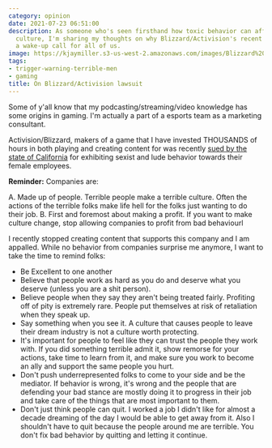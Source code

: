 ```yaml
---
category: opinion
date: 2021-07-23 06:51:00
description: As someone who's seen firsthand how toxic behavior can affect a company's
  culture, I'm sharing my thoughts on why Blizzard/Activision's recent lawsuit is
  a wake-up call for all of us.
image: https://kjaymiller.s3-us-west-2.amazonaws.com/images/Blizzard%20Activision%20Lawsuit.png
tags:
- trigger-warning-terrible-men
- gaming
title: On Blizzard/Activision lawsuit
---
```


Some of y'all know that my podcasting/streaming/video knowledge has some origins in gaming. I'm actually a part of a esports team as a marketing consultant.

Activision/Blizzard, makers of a game that I have invested THOUSANDS of hours in both playing and creating content for was recently [sued by the state of California](https://news.bloomberglaw.com/daily-labor-report/activision-blizzard-sued-by-california-over-frat-boy-culture) for exhibiting sexist and lude behavior towards their female employees.

**Reminder:**
Companies are:

A. Made up of people. Terrible people make a terrible culture. Often the actions of the terrible folks make life hell for the folks just wanting to do their job.
B. First and foremost about making a profit. If you want to make culture change, stop allowing companies to profit from bad behaviourl


I recently stopped creating content that supports this company and I am appalled. While no behavior from companies surprise me anymore, I want to take the time to remind folks:

- Be Excellent to one another
- Believe that people work as hard as you do and deserve what you deserve (unless you are a shit person).
- Believe people when they say they aren't being treated fairly. Profiting off of pity is extremely rare. People put themselves at risk of retaliation when they speak up.
- Say something when you see it. A culture that causes people to leave their dream industry is not a culture worth protecting.
- It's important for people to feel like they can trust the people they work with. If you did something terrible admit it, show remorse for your actions, take time to learn from it, and make sure you work to become an ally and support the same people you hurt.
- Don't push underrepresented folks to come to your side and be the mediator. If behavior is wrong, it's wrong and the people that are defending your bad stance are mostly doing it to progress in their job and take care of the things that are most important to them.
- Don't just think people can quit. I worked a job I didn't like for almost a decade dreaming of
  the day I would be able to get away from it. Also I shouldn't have to quit because the people
  around me are terrible. You don't fix bad behavior by quitting and letting it
  continue.
